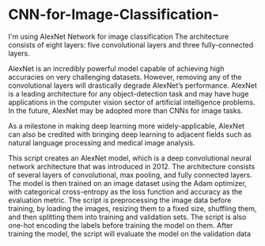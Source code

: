 # CNN-for-Image-Classification-
I'm using AlexNet Network for image classification 
The architecture consists of eight layers: five convolutional layers and three fully-connected layers.

AlexNet is an incredibly powerful model capable of achieving high accuracies on very challenging datasets. However, removing any of the convolutional layers will drastically degrade AlexNet’s performance. AlexNet is a leading architecture for any object-detection task and may have huge applications in the computer vision sector of artificial intelligence problems. In the future, AlexNet may be adopted more than CNNs for image tasks.


As a milestone in making deep learning more widely-applicable, AlexNet can also be credited with bringing deep learning to adjacent fields such as natural language processing and medical image analysis.


This script creates an AlexNet model, which is a deep convolutional neural network architecture that was introduced in 2012. The architecture consists of several layers of convolutional, max pooling, and fully connected layers. The model is then trained on an image dataset using the Adam optimizer, with categorical cross-entropy as the loss function and accuracy as the evaluation metric. The script is preprocessing the image data before training, by loading the images, resizing them to a fixed size, shuffling them, and then splitting them into training and validation sets. The script is also one-hot encoding the labels before training the model on them. After training the model, the script will evaluate the model on the validation data
